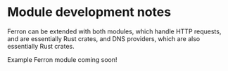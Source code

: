 # Module development notes

Ferron can be extended with both modules, which handle HTTP requests, and are essentially Rust crates, and DNS providers, which are also essentially Rust crates.

Example Ferron module coming soon!
